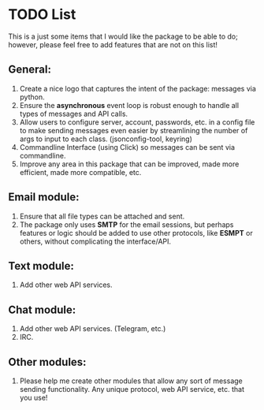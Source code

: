 # TODO List
This is a just some items that I would like the package to be able to do; however, please feel free to add features that are not on this list!

## General:
1.  Create a nice logo that captures the intent of the package: messages via python.
2.  Ensure the **asynchronous** event loop is robust enough to handle all types of messages and API calls.
3.  Allow users to configure server, account, passwords, etc. in a config file to make sending messages even easier by streamlining the number of args to input to each class. (jsonconfig-tool, keyring)
4.  Commandline Interface (using Click) so messages can be sent via commandline.
5.  Improve any area in this package that can be improved, made more efficient, made more compatible, etc.

## Email module:
1.  Ensure that all file types can be attached and sent.
2.  The package only uses **SMTP** for the email sessions, but perhaps features or logic should be added to use other protocols, like **ESMPT** or others, without complicating the interface/API.

## Text module:
1.  Add other web API services.

## Chat module:
1.  Add other web API services.  (Telegram, etc.)
2.  IRC.

## Other modules:
1.  Please help me create other modules that allow any sort of message sending functionality.  Any unique protocol, web API service, etc. that you use!

